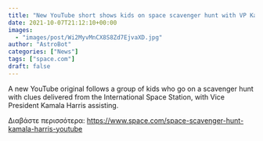 ```yaml
---
title: "New YouTube short shows kids on space scavenger hunt with VP Kamala Harris"
date: 2021-10-07T21:12:10+00:00
images:
  - "images/post/Wi2MyvMnCX8S8Zd7EjvaXD.jpg"
author: "AstroBot"
categories: ["News"]
tags: ["space.com"]
draft: false
---
```


A new YouTube original follows a group of kids who go on a scavenger hunt with clues delivered from the International Space Station, with Vice President Kamala Harris assisting. 

Διαβάστε περισσότερα: https://www.space.com/space-scavenger-hunt-kamala-harris-youtube
